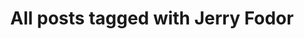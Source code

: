 ---
layout: tag
title: "All posts tagged with Jerry Fodor"
permalink: /weblog/tags/jerry-fodor/
taxonomy: Jerry Fodor
---